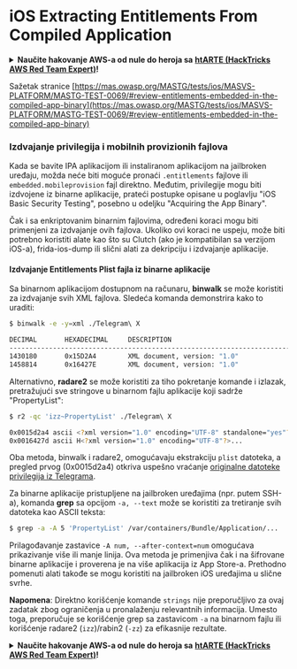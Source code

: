 # iOS Extracting Entitlements From Compiled Application

<details>

<summary><strong>Naučite hakovanje AWS-a od nule do heroja sa</strong> <a href="https://training.hacktricks.xyz/courses/arte"><strong>htARTE (HackTricks AWS Red Team Expert)</strong></a><strong>!</strong></summary>

Drugi načini podrške HackTricks-u:

* Ako želite da vidite **vašu kompaniju reklamiranu na HackTricks-u** ili **preuzmete HackTricks u PDF formatu** proverite [**SUBSCRIPTION PLANS**](https://github.com/sponsors/carlospolop)!
* Nabavite [**zvanični PEASS & HackTricks swag**](https://peass.creator-spring.com)
* Otkrijte [**The PEASS Family**](https://opensea.io/collection/the-peass-family), našu kolekciju ekskluzivnih [**NFT-ova**](https://opensea.io/collection/the-peass-family)
* **Pridružite se** 💬 [**Discord grupi**](https://discord.gg/hRep4RUj7f) ili [**telegram grupi**](https://t.me/peass) ili nas **pratite** na **Twitter-u** 🐦 [**@carlospolopm**](https://twitter.com/hacktricks\_live)**.**
* **Podelite svoje hakovanje trikove slanjem PR-ova na** [**HackTricks**](https://github.com/carlospolop/hacktricks) i [**HackTricks Cloud**](https://github.com/carlospolop/hacktricks-cloud) github repozitorijume.

</details>

Sažetak stranice [https://mas.owasp.org/MASTG/tests/ios/MASVS-PLATFORM/MASTG-TEST-0069/#review-entitlements-embedded-in-the-compiled-app-binary](https://mas.owasp.org/MASTG/tests/ios/MASVS-PLATFORM/MASTG-TEST-0069/#review-entitlements-embedded-in-the-compiled-app-binary)

### **Izdvajanje privilegija i mobilnih provizionih fajlova**

Kada se bavite IPA aplikacijom ili instaliranom aplikacijom na jailbroken uređaju, možda neće biti moguće pronaći `.entitlements` fajlove ili `embedded.mobileprovision` fajl direktno. Međutim, privilegije mogu biti izdvojene iz binarne aplikacije, prateći postupke opisane u poglavlju "iOS Basic Security Testing", posebno u odeljku "Acquiring the App Binary".

Čak i sa enkriptovanim binarnim fajlovima, određeni koraci mogu biti primenjeni za izdvajanje ovih fajlova. Ukoliko ovi koraci ne uspeju, može biti potrebno koristiti alate kao što su Clutch (ako je kompatibilan sa verzijom iOS-a), frida-ios-dump ili slični alati za dekripciju i izdvajanje aplikacije.

#### **Izdvajanje Entitlements Plist fajla iz binarne aplikacije**

Sa binarnom aplikacijom dostupnom na računaru, **binwalk** se može koristiti za izdvajanje svih XML fajlova. Sledeća komanda demonstrira kako to uraditi:

```bash
$ binwalk -e -y=xml ./Telegram\ X

DECIMAL       HEXADECIMAL     DESCRIPTION
--------------------------------------------------------------------------------
1430180       0x15D2A4        XML document, version: "1.0"
1458814       0x16427E        XML document, version: "1.0"
```

Alternativno, **radare2** se može koristiti za tiho pokretanje komande i izlazak, pretražujući sve stringove u binarnom fajlu aplikacije koji sadrže "PropertyList":

```bash
$ r2 -qc 'izz~PropertyList' ./Telegram\ X

0x0015d2a4 ascii <?xml version="1.0" encoding="UTF-8" standalone="yes"?>...
0x0016427d ascii H<?xml version="1.0" encoding="UTF-8"?>...
```

Oba metoda, binwalk i radare2, omogućavaju ekstrakciju `plist` datoteka, a pregled prvog (0x0015d2a4) otkriva uspešno vraćanje [originalne datoteke privilegija iz Telegrama](https://github.com/peter-iakovlev/Telegram-iOS/blob/77ee5c4dabdd6eb5f1e2ff76219edf7e18b45c00/Telegram-iOS/Telegram-iOS-AppStoreLLC.entitlements).

Za binarne aplikacije pristupljene na jailbroken uređajima (npr. putem SSH-a), komanda **grep** sa opcijom `-a, --text` može se koristiti za tretiranje svih datoteka kao ASCII teksta:

```bash
$ grep -a -A 5 'PropertyList' /var/containers/Bundle/Application/...
```

Prilagođavanje zastavice `-A num, --after-context=num` omogućava prikazivanje više ili manje linija. Ova metoda je primenjiva čak i na šifrovane binarne aplikacije i proverena je na više aplikacija iz App Store-a. Prethodno pomenuti alati takođe se mogu koristiti na jailbroken iOS uređajima u slične svrhe.

**Napomena**: Direktno korišćenje komande `strings` nije preporučljivo za ovaj zadatak zbog ograničenja u pronalaženju relevantnih informacija. Umesto toga, preporučuje se korišćenje grep sa zastavicom `-a` na binarnom fajlu ili korišćenje radare2 (`izz`)/rabin2 (`-zz`) za efikasnije rezultate.

<details>

<summary><strong>Naučite hakovanje AWS-a od nule do heroja sa</strong> <a href="https://training.hacktricks.xyz/courses/arte"><strong>htARTE (HackTricks AWS Red Team Expert)</strong></a><strong>!</strong></summary>

Drugi načini podrške HackTricks-u:

* Ako želite da vidite **vašu kompaniju reklamiranu u HackTricks-u** ili **preuzmete HackTricks u PDF formatu**, proverite [**SUBSCRIPTION PLANS**](https://github.com/sponsors/carlospolop)!
* Nabavite [**zvanični PEASS & HackTricks swag**](https://peass.creator-spring.com)
* Otkrijte [**The PEASS Family**](https://opensea.io/collection/the-peass-family), našu kolekciju ekskluzivnih [**NFT-ova**](https://opensea.io/collection/the-peass-family)
* **Pridružite se** 💬 [**Discord grupi**](https://discord.gg/hRep4RUj7f) ili [**telegram grupi**](https://t.me/peass) ili nas **pratite** na **Twitter-u** 🐦 [**@carlospolopm**](https://twitter.com/hacktricks\_live)**.**
* **Podelite svoje hakovanje trikove slanjem PR-ova na** [**HackTricks**](https://github.com/carlospolop/hacktricks) i [**HackTricks Cloud**](https://github.com/carlospolop/hacktricks-cloud) github repozitorijume.

</details>
